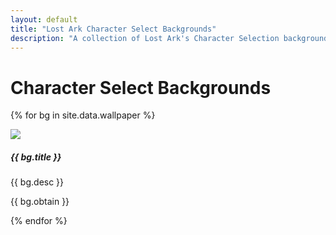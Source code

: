 ```yaml
---
layout: default
title: "Lost Ark Character Select Backgrounds"
description: "A collection of Lost Ark's Character Selection backgrounds."
---
```


<h1>Character Select Backgrounds</h1>

<div class="card-deck">

{% for bg in site.data.wallpaper %}
  <div class="col-md-4 mb-4">
  <div class="card h-100">
    <a href="/assets/img/wallpaper/large/wallpaper_icon_{{ bg.icon }}.png" data-toggle="lightbox" {% if bg.footer != nil %}data-footer="Source: {{ bg.footer }}"{% endif %}><img class="card-img-top img-fluid" src="/assets/img/wallpaper/wallpaper_icon_{{ bg.mini }}.png"></a>
    <div class="card-body">
      <h5 class="card-title">{{ bg.title }}</h5>
      <p class="card-text">{{ bg.desc }}</p>
      <p class="card-text">{{ bg.obtain }}</p>
    </div>
  </div>
  </div>
{% endfor %}

</div>


<script>
  $(document).on('click', '[data-toggle="lightbox"]', function(event) {
                event.preventDefault();
                $(this).ekkoLightbox();
            });
</script>
